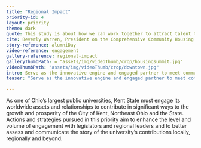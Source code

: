 ```yaml
---
title: "Regional Impact"
priority-id: 4
layout: priority
theme: dark
quote: This study is about how we can work together to attract talent to this community and to keep that talent here – happy and thriving.  It is about meeting and anticipating the needs of our city’s aging citizens and low-income families as well.
cite: Beverly Warren, President on the Comprehensive Community Housing Study and Needs Analysis
story-reference: alumniDay
video-reference: engagement
gallery-reference: regional-impact
galleryThumbPath: = "assets/img/videoThumb/crop/housingsummit.jpg"
videoThumbPath: "assets/img/videoThumb/crop/downtown.jpg"
intro: Serve as the innovative engine and engaged partner to meet community needs and enhance quality of life in the region and state
teaser: "Serve as the innovative engine and engaged partner to meet community needs and enhance quality of life in the region and state"

---
```


As one of Ohio’s largest public universities, Kent State must engage its worldwide assets and relationships to contribute in significant ways to the growth and prosperity of the City of Kent, Northeast Ohio and the State.  Actions and strategies pursued in this priority aim to enhance the level and volume of engagement with legislators and regional leaders and to better assess and communicate the story of the university’s contributions locally, regionally and beyond.
